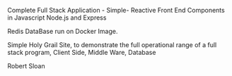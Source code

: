 Complete Full Stack Application - Simple-
Reactive Front End Components in Javascript 
Node.js and Express 

Redis DataBase run on Docker Image. 

Simple Holy Grail Site, to demonstrate the full operational range of a full stack program, Client Side, Middle Ware, Database 


Robert Sloan
